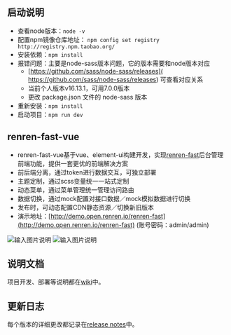 ## 启动说明
- 查看node版本：`node -v`
- 配置npm镜像仓库地址： `npm config set registry http://registry.npm.taobao.org/`
- 安装依赖：`npm install`
- 报错问题：主要是node-sass版本问题，它的版本需要和node版本对应
  - [https://github.com/sass/node-sass/releases]( https://github.com/sass/node-sass/releases) 可查看对应关系
  - 当前个人版本v16.13.1，可用7.0.0版本
  - 更改 package.json 文件的 node-sass 版本
- 重新安装：`npm install`
- 启动项目：`npm run dev`

## renren-fast-vue
- renren-fast-vue基于vue、element-ui构建开发，实现[renren-fast](https://gitee.com/renrenio/renren-fast)后台管理前端功能，提供一套更优的前端解决方案
- 前后端分离，通过token进行数据交互，可独立部署
- 主题定制，通过scss变量统一一站式定制
- 动态菜单，通过菜单管理统一管理访问路由
- 数据切换，通过mock配置对接口数据／mock模拟数据进行切换
- 发布时，可动态配置CDN静态资源／切换新旧版本
- 演示地址：[http://demo.open.renren.io/renren-fast](http://demo.open.renren.io/renren-fast) (账号密码：admin/admin)

![输入图片说明](https://images.gitee.com/uploads/images/2019/0305/133529_ff15f192_63154.png "01.png")
![输入图片说明](https://images.gitee.com/uploads/images/2019/0305/133537_7a1b2d85_63154.png "02.png")


## 说明文档
项目开发、部署等说明都在[wiki](https://github.com/renrenio/renren-fast-vue/wiki)中。


## 更新日志
每个版本的详细更改都记录在[release notes](https://github.com/renrenio/renren-fast-vue/releases)中。
